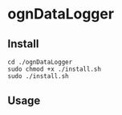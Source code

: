 # ognDataLogger

## Install
```git clone https://github.com/1dawidk/ognDataLogger
cd ./ognDataLogger
sudo chmod +x ./install.sh
sudo ./install.sh
```

## Usage
